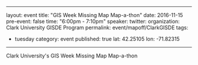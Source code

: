 
---
layout: event
title: "GIS Week Missing Map Map-a-thon"
date: 2016-11-15
pre-event: false
time: "6:00pm - 7:10pm"
speaker: 
twitter: 
organization: Clark University GISDE Program
permalink: event/mapoff/ClarkGISDE
tags: 
  - tuesday
category: event
published: true
lat: 42.25105
lon: -71.82315
---

Clark University's GIS Week Missing Map Map-a-thon
